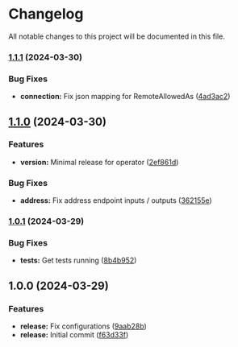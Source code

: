 # Changelog

All notable changes to this project will be documented in this file.

### [1.1.1](https://github.com/retinacodeworks/mikrotik-go-sdk/compare/v1.1.0...v1.1.1) (2024-03-30)


### Bug Fixes

* **connection:** Fix json mapping for RemoteAllowedAs ([4ad3ac2](https://github.com/retinacodeworks/mikrotik-go-sdk/commit/4ad3ac26383f5d1d8dee806b4ceccb5b8c1a4454))

## [1.1.0](https://github.com/retinacodeworks/mikrotik-go-sdk/compare/v1.0.1...v1.1.0) (2024-03-30)


### Features

* **version:** Minimal release for operator ([2ef861d](https://github.com/retinacodeworks/mikrotik-go-sdk/commit/2ef861d44bfee98b907992133a7ee65211b4ff9b))


### Bug Fixes

* **address:** Fix address endpoint inputs / outputs ([362155e](https://github.com/retinacodeworks/mikrotik-go-sdk/commit/362155eb95f05c4853ddd815aec0480ae8b4c821))

### [1.0.1](https://github.com/retinacodeworks/mikrotik-go-sdk/compare/v1.0.0...v1.0.1) (2024-03-29)


### Bug Fixes

* **tests:** Get tests running ([8b4b952](https://github.com/retinacodeworks/mikrotik-go-sdk/commit/8b4b952992b581af5e7b40090b5d89a5b9e235f2))

## 1.0.0 (2024-03-29)


### Features

* **release:** Fix configurations ([9aab28b](https://github.com/retinacodeworks/mikrotik-go-sdk/commit/9aab28b98be624371542ad5b57863246aad9ecbb))
* **release:** Initial commit ([f63d33f](https://github.com/retinacodeworks/mikrotik-go-sdk/commit/f63d33f69debafa3866822c58d7a311b3172c8ce))
